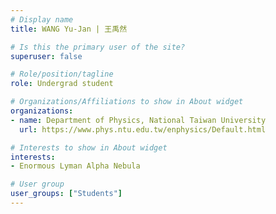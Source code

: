 ```yaml
---
# Display name
title: WANG Yu-Jan | 王禹然

# Is this the primary user of the site?
superuser: false

# Role/position/tagline
role: Undergrad student

# Organizations/Affiliations to show in About widget
organizations:
- name: Department of Physics, National Taiwan University
  url: https://www.phys.ntu.edu.tw/enphysics/Default.html

# Interests to show in About widget
interests:
- Enormous Lyman Alpha Nebula

# User group
user_groups: ["Students"]
---
```

